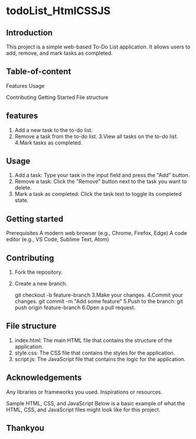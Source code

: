 # todoList_HtmlCSSJS

## Introduction
This project is a simple web-based To-Do List application. It allows users to add, remove, and mark tasks as completed.

## Table-of-content

Features
Usage

Contributing
Getting Started
File structure



## features
1. Add a new task to the to-do list.
 2. Remove a task from the to-do list.
 3.View all tasks on the to-do list.
 4.Mark tasks as completed.
## Usage
 1. Add a task:
Type your task in the input field and press the "Add" button.
 2. Remove a task:
Click the "Remove" button next to the task you want to delete.
 3. Mark a task as completed:
Click the task text to toggle its completed state.
## Getting started
Prerequisites
A modern web browser (e.g., Chrome, Firefox, Edge)
A code editor (e.g., VS Code, Sublime Text, Atom)
## Contributing
1. Fork the repository.

 2. Create a new branch.

    git checkout -b feature-branch
3.Make your changes.
4.Commit your changes.
git commit -m "Add some feature"
5.Push to the branch:
git push origin feature-branch
6.Open a pull request.


## File structure
1. index.html: The main HTML file that contains the structure of the application.
 2. style.css: The CSS file that contains the styles for the application.
 3. script.js: The JavaScript file that contains the logic for the application.
## Acknowledgements

Any libraries or frameworks you used.
Inspirations or resources.

Sample HTML, CSS, and JavaScript
Below is a basic example of what the HTML, CSS, and JavaScript files might look like for this project.
## Thankyou
